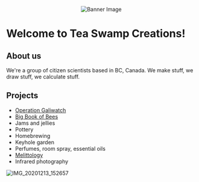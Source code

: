 <div align="center">
  
![Banner Image](https://github.com/teaswamp-creations/.github/assets/23587234/d58daadb-67ac-4dc8-a56f-b9f071a6b7b8)

</div>

# Welcome to Tea Swamp Creations!

## About us
We're a group of citizen scientists based in BC, Canada. 
We make stuff, we draw stuff, we calculate stuff. 

## Projects

* [Operation Galiwatch](https://galiwatch.ca/)
* [Big Book of Bees](https://teaswamp-creations.github.io/bee-book/)
* Jams and jellies
* Pottery
* Homebrewing 
* Keyhole garden
* Perfumes, room spray, essential oils
* [Melittology](https://www.bcnativebees.org/post/the-quarterly-buzz-6)
* Infrared photography

![IMG_20201213_152657](https://github.com/teaswamp-creations/.github/assets/23587234/3527aced-b410-492c-a982-c99f9ff2abe8)

